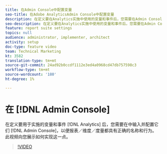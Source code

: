 ```yaml
---
title: 在Admin Console中配置变量
seo-title: 在Adobe AnalyticsAdmin Console中配置变量
description: 在定义要在Analytics实施中使用的变量和事件后，您需要在Admin Console中输入并配置它们，以便报表／维度／度量都具有正确的名称和行为。 此视频向您展示如何实现这一点。
seo-description: 在定义要在Analytics实施中使用的变量和事件后，您需要在Admin Console中输入并配置它们，以便报表／维度／度量都具有正确的名称和行为。 此视频向您展示如何实现这一点。 Adobe Analytics
feature: report suite settings
topics: null
audience: administrator, implementer, architect
activity: setup
doc-type: feature video
team: Technical Marketing
kt: 3582
translation-type: tm+mt
source-git-commit: 24ad92b0ccdf1112e3ed4a0968cd47db757598c3
workflow-type: tm+mt
source-wordcount: '180'
ht-degree: 1%

---
```



# 在 [!DNL Admin Console]

在定义要用于实施的变量和事件 [!DNL Analytics] 后，您需要在中输入并配置它们 [!DNL Admin Console]，以便报表／维度／度量都具有正确的名称和行为。 此视频向您展示如何实现这一点。

>[!VIDEO](https://video.tv.adobe.com/v/28755/?quality=12)
